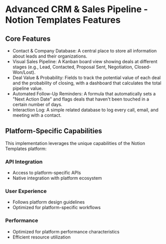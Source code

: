 # Advanced CRM & Sales Pipeline - Notion Templates Features

## Core Features
- Contact & Company Database: A central place to store all information about leads and their organizations.
- Visual Sales Pipeline: A Kanban board view showing deals at different stages (e.g., Lead, Contacted, Proposal Sent, Negotiation, Closed-Won/Lost).
- Deal Value & Probability: Fields to track the potential value of each deal and the probability of closing, with a dashboard that calculates the total pipeline value.
- Automated Follow-Up Reminders: A formula that automatically sets a "Next Action Date" and flags deals that haven't been touched in a certain number of days.
- Interaction Log: A simple related database to log every call, email, and meeting with a contact.

## Platform-Specific Capabilities
This implementation leverages the unique capabilities of the Notion Templates platform:

### API Integration
- Access to platform-specific APIs
- Native integration with platform ecosystem

### User Experience
- Follows platform design guidelines
- Optimized for platform-specific workflows

### Performance
- Optimized for platform performance characteristics
- Efficient resource utilization
